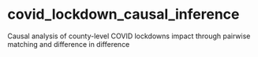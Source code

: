 # covid_lockdown_causal_inference
Causal analysis of county-level COVID lockdowns impact through pairwise matching and difference in difference 
